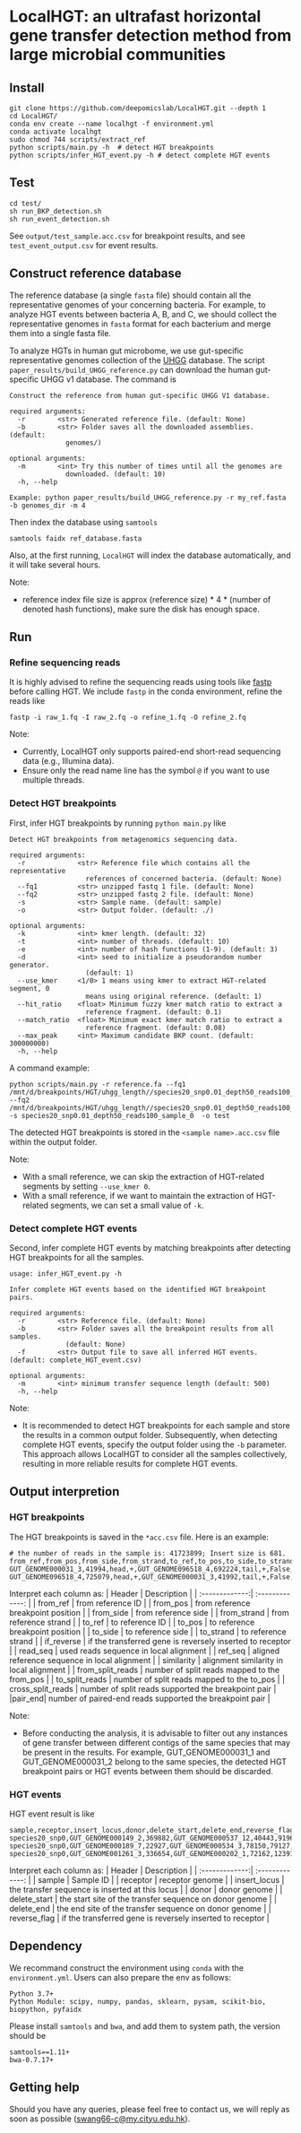 # LocalHGT: an ultrafast horizontal gene transfer detection method from large microbial communities

## Install
```
git clone https://github.com/deepomicslab/LocalHGT.git --depth 1
cd LocalHGT/
conda env create --name localhgt -f environment.yml
conda activate localhgt
sudo chmod 744 scripts/extract_ref
python scripts/main.py -h  # detect HGT breakpoints
python scripts/infer_HGT_event.py -h # detect complete HGT events
```

## Test
```
cd test/
sh run_BKP_detection.sh
sh run_event_detection.sh
```
See `output/test_sample.acc.csv` for breakpoint results, and see `test_event_output.csv` for event results.

## Construct reference database
The reference database (a single `fasta` file) should contain all the representative genomes of your concerning bacteria. 
For example, to analyze HGT events between bacteria A, B, and C, we should collect the representative genomes in `fasta` format for each bacterium and merge them into a single fasta file.

To analyze HGTs in human gut microbome, we use gut-specific representative genomes collection of the [UHGG](https://www.nature.com/articles/s41587-020-0603-3) database. 
The script `paper_results/build_UHGG_reference.py` can download the human gut-specific UHGG v1 database. The command is
```
Construct the reference from human gut-specific UHGG V1 database.

required arguments:
  -r        <str> Generated reference file. (default: None)
  -b        <str> Folder saves all the downloaded assemblies. (default:
              genomes/)

optional arguments:
  -m        <int> Try this number of times until all the genomes are
              downloaded. (default: 10)
  -h, --help

Example: python paper_results/build_UHGG_reference.py -r my_ref.fasta -b genomes_dir -m 4
```

Then index the database using `samtools`
```
samtools faidx ref_database.fasta
```
Also, at the first running, `LocalHGT` will index the database automatically, and it will take several hours. 

Note:
- reference index file size is approx (reference size) * 4 * (number of denoted hash functions), make sure the disk has enough space.


## Run

### Refine sequencing reads
It is highly advised to refine the sequencing reads using tools like [fastp](https://github.com/OpenGene/fastp) before calling HGT.
We include `fastp` in the conda environment, refine the reads like
```
fastp -i raw_1.fq -I raw_2.fq -o refine_1.fq -O refine_2.fq
```

Note:
- Currently, LocalHGT only supports paired-end short-read sequencing data (e.g., Illumina data).
- Ensure only the read name line has the symbol `@` if you want to use multiple threads.

### Detect HGT breakpoints
First, infer HGT breakpoints by running `python main.py` like
```
Detect HGT breakpoints from metagenomics sequencing data.

required arguments:
  -r             <str> Reference file which contains all the representative
                   references of concerned bacteria. (default: None)
  --fq1          <str> unzipped fastq 1 file. (default: None)
  --fq2          <str> unzipped fastq 2 file. (default: None)
  -s             <str> Sample name. (default: sample)
  -o             <str> Output folder. (default: ./)

optional arguments:
  -k             <int> kmer length. (default: 32)
  -t             <int> number of threads. (default: 10)
  -e             <int> number of hash functions (1-9). (default: 3)
  -d             <int> seed to initialize a pseudorandom number generator.
                   (default: 1)
  --use_kmer     <1/0> 1 means using kmer to extract HGT-related segment, 0
                   means using original reference. (default: 1)
  --hit_ratio    <float> Minimum fuzzy kmer match ratio to extract a
                   reference fragment. (default: 0.1)
  --match_ratio  <float> Minimum exact kmer match ratio to extract a
                   reference fragment. (default: 0.08)
  --max_peak     <int> Maximum candidate BKP count. (default: 300000000)
  -h, --help
```
A command example:
```
python scripts/main.py -r reference.fa --fq1 /mnt/d/breakpoints/HGT/uhgg_length//species20_snp0.01_depth50_reads100_sample_0.1.fq --fq2 /mnt/d/breakpoints/HGT/uhgg_length//species20_snp0.01_depth50_reads100_sample_0.2.fq -s species20_snp0.01_depth50_reads100_sample_0  -o test
```
The detected HGT breakpoints is stored in the `<sample name>.acc.csv` file within the output folder.

Note:
- With a small reference, we can skip the extraction of HGT-related segments by setting `--use_kmer 0`.
- With a small reference, if we want to maintain the extraction of HGT-related segments, we can set a small value of `-k`. 


### Detect complete HGT events
Second, infer complete HGT events by matching breakpoints after detecting HGT breakpoints for all the samples.
```
usage: infer_HGT_event.py -h

Infer complete HGT events based on the identified HGT breakpoint pairs.

required arguments:
  -r        <str> Reference file. (default: None)
  -b        <str> Folder saves all the breakpoint results from all samples.
              (default: None)
  -f        <str> Output file to save all inferred HGT events. (default: complete_HGT_event.csv)

optional arguments:
  -m        <int> minimum transfer sequence length (default: 500)
  -h, --help
```

Note:
- It is recommended to detect HGT breakpoints for each sample and store the results in a common output folder. Subsequently, when detecting complete HGT events, specify the output folder using the `-b` parameter. This approach allows LocalHGT to consider all the samples collectively, resulting in more reliable results for complete HGT events.

## Output interpretion

###  HGT breakpoints
The HGT breakpoints is saved in the `*acc.csv` file. Here is an example:
```
# the number of reads in the sample is: 41723899; Insert size is 681.
from_ref,from_pos,from_side,from_strand,to_ref,to_pos,to_side,to_strand,if_reverse,read_seq,ref_seq,similarity,from_split_reads,to_split_reads,cross_split_reads,pair_end
GUT_GENOME000031_3,41994,head,+,GUT_GENOME096518_4,692224,tail,+,False,GTGTCGGGGCTTATGATAATCATATCTTATTTTTC,GTGTCGGGGCTTATGATAATCATATCTTTTTTTTC,1.857,3,2,2,5
GUT_GENOME096518_4,725079,head,+,GUT_GENOME000031_3,41992,tail,+,False,TACGCGGAGGGATTATGGGAATGCTCACGGCAATCGAAATGGGAA,CCCGCGGCGGGATTATGGGAATGCTCACGGCAATCGAAATGGGAA,1.8,1,3,1,5
```
Interpret each column as:
| Header  | Description |
| :-------------:| :-------------: |
| from_ref  | from reference ID  |
| from_pos  | from reference breakpoint position  |
| from_side  | from reference side  |
| from_strand  | from reference strand  |
| to_ref  | to reference ID  |
| to_pos  | to reference breakpoint position  |
| to_side  | to reference side  |
| to_strand  | to reference strand  |
| if_reverse  | if the transferred gene is reversely inserted to receptor  |
| read_seq  | used reads sequence in local alignment  |
| ref_seq  | aligned reference sequence in local alignment  |
| similarity  | alignment similarity in local alignment  |
| from_split_reads  | number of split reads mapped to the from_pos  |
| to_split_reads  | number of split reads mapped to the to_pos  |
| cross_split_reads  | number of split reads supported the breakpoint pair  |
|pair_end| number of paired-end reads supported the breakpoint pair     |

Note:
- Before conducting the analysis, it is advisable to filter out any instances of gene transfer between different contigs of the same species that may be present in the results.
For example, GUT_GENOME000031_1 and GUT_GENOME000031_2 belong to the same species, the detected HGT breakpoint pairs or HGT events between them should be discarded.

###  HGT events
HGT event result is like
```
sample,receptor,insert_locus,donor,delete_start,delete_end,reverse_flag
species20_snp0,GUT_GENOME000149_2,369882,GUT_GENOME000537_12,40443,91965,True
species20_snp0,GUT_GENOME000189_7,22927,GUT_GENOME000534_3,78150,79127,True
species20_snp0,GUT_GENOME001261_3,336654,GUT_GENOME000202_1,72162,123917,False
```
Interpret each column as:
| Header  | Description |
| :-------------:| :-------------: |
| sample  | Sample ID  |
| receptor  | receptor genome  |
| insert_locus  | the transfer sequence is inserted at this locus |
| donor  | donor genome  |
| delete_start  | the start site of the transfer sequence on donor genome  |
| delete_end  | the end site of the transfer sequence on donor genome  |
| reverse_flag  | if the transferred gene is reversely inserted to receptor  |


## Dependency
We recommand construct the environment using `conda` with the `environment.yml`.
Users can also prepare the env as follows: 
```
Python 3.7+
Python Module: scipy, numpy, pandas, sklearn, pysam, scikit-bio, biopython, pyfaidx
```
Please install `samtools` and `bwa`, and add them to system path, the version 
should be
```
samtools==1.11+
bwa-0.7.17+
```

## Getting help
Should you have any queries, please feel free to contact us, we will reply as soon as possible (swang66-c@my.cityu.edu.hk).

